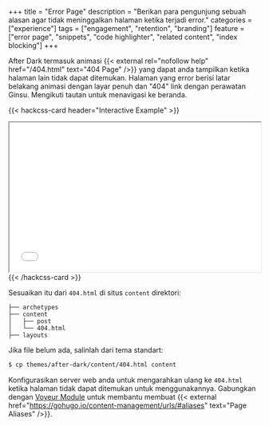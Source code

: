 +++
title = "Error Page"
description = "Berikan para pengunjung sebuah alasan agar tidak meninggalkan halaman ketika terjadi error."
categories = ["experience"]
tags = ["engagement", "retention", "branding"]
feature = ["error page", "snippets", "code highlighter", "related content", "index blocking"]
+++

After Dark termasuk animasi {{< external rel="nofollow help" href="/404.html" text="404 Page" />}} yang dapat anda tampilkan ketika halaman lain tidak dapat ditemukan. Halaman yang error berisi latar belakang animasi dengan layar penuh dan "404" link dengan perawatan Ginsu. Mengikuti tautan untuk menavigasi ke beranda.

{{< hackcss-card header="Interactive Example" >}}
  <iframe title="Error Page Example" width="100%" height="300" src="/404.html"></iframe>
{{< /hackcss-card >}}

Sesuaikan itu dari `404.html` di situs `content` direktori:

```
├── archetypes
├── content
│   ├── post
│   └── 404.html
├── layouts
```

Jika file belum ada, salinlah dari tema standart:

```sh
$ cp themes/after-dark/content/404.html content
```

Konfigurasikan server web anda untuk mengarahkan ulang ke `404.html` ketika halaman tidak dapat ditemukan untuk menggunakannya. Gabungkan dengan [Voyeur Module](/module/voyeur) untuk membantu membuat {{< external href="https://gohugo.io/content-management/urls/#aliases" text="Page Aliases" />}}.
